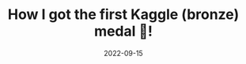 ---
title: How I got the first Kaggle (bronze) medal 🥉!
date: 2022-09-15
categories: 
  - Summaries
tags: 
  - kaggle
header: 
  image: "/assets/images/rome.jpg"
---
